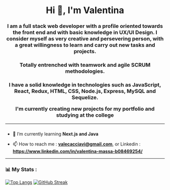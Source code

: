 

<div>
    <h1 align="center">Hi 👋, I'm Valentina</h1>
    <h3 align="center"> I am a full stack web developer with a profile oriented towards the front end and with basic knowledge in UX/UI Design. I consider myself as very creative and persevering person, with a great willingness to learn and carry out new tasks and projects. 
    <h3 align="center">Totally entrenched with teamwork and agile SCRUM methodologies. </h3>

 <h3 align="center">I have a solid knowledge in technologies such as JavaScript, React, Redux, HTML, CSS, Node.js, Express, MySQL and Sequelize. 

I'm currently creating new projects for my portfolio and studying at the college</h3>
</div>




---

### 

- 📝 I’m currently learning **Next.js and Java**

- 📫 How to reach me : **valecacciavi@gmail.com**, or Linkedin : **https://www.linkedin.com/in/valentina-massa-b08469254/**






---

### 📊 My Stats :

[![Top Langs](https://github-readme-stats.vercel.app/api/top-langs/?username=massavalentina&theme=tokyonight)](https://github.com/anuraghazra/github-readme-stats)    [![GitHub Streak](http://github-readme-streak-stats.herokuapp.com?user=massavalentina&theme=onedark)](https://git.io/streak-stats)










